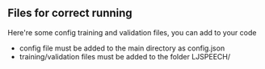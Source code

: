 ## Files for correct running

Here're some config training and validation files, you can add to your code

- config file must be added to the main directory as config.json
- training/validation files must be added to the folder LJSPEECH/
